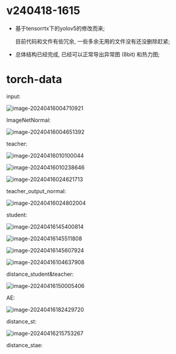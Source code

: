 # v240418-1615

* 基于tensorrtx下的yolov5的修改而来;

  目前代码和文件有些冗余, 一些多余无用的文件没有还没删除赶紧;

* 总体结构已经完成, 已经可以正常导出异常图 (8bit) 和热力图;



# torch-data

input:

![image-20240416004710921](readme.assets/image-20240416004710921.png)



ImageNetNormal:

![image-20240416004651392](readme.assets/image-20240416004651392.png)



teacher:

![image-20240416010100044](readme.assets/image-20240416010100044.png)

![image-20240416010238646](readme.assets/image-20240416010238646.png)

![image-20240416024621713](readme.assets/image-20240416024621713.png)



teacher_output_normal:

![image-20240416024802004](readme.assets/image-20240416024802004.png)



student:

![image-20240416145400814](readme.assets/image-20240416145400814.png)

![image-20240416145511808](readme.assets/image-20240416145511808.png)

![image-20240416145607924](readme.assets/image-20240416145607924.png)

![image-20240416104637908](readme.assets/image-20240416104637908.png)



distance_student&teacher:

![image-20240416150005406](readme.assets/image-20240416150005406.png)



AE:

![image-20240416182429720](readme.assets/image-20240416182429720.png)



distance_st:

![image-20240416215753267](readme.assets/image-20240416215753267.png)



distance_stae:

